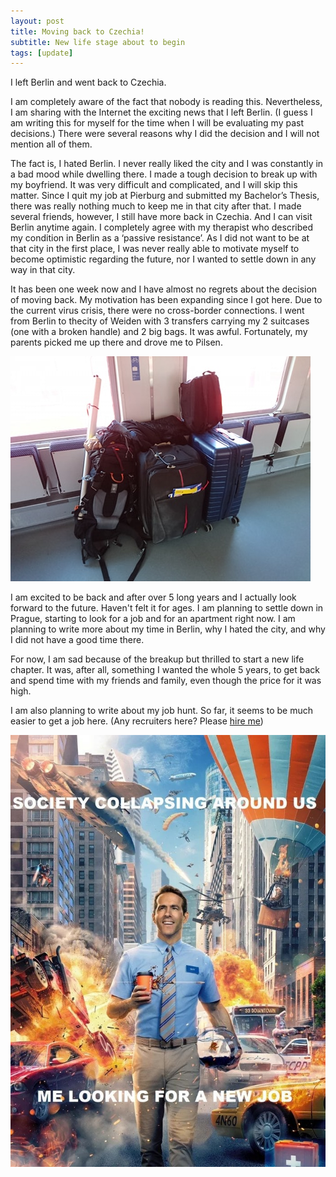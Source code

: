 ```yaml
---	
layout: post	
title: Moving back to Czechia!
subtitle: New life stage about to begin	
tags: [update]
---	
```

I left Berlin and went back to Czechia.

I am completely aware of the fact that nobody is reading this. Nevertheless, I am sharing with the Internet the exciting news that I left Berlin. (I guess I am writing this for myself for the time when I will be evaluating my past decisions.)
There were several reasons why I did the decision and I will not mention all of them.

The fact is, I hated Berlin. I never really liked the city and I was constantly in a bad mood while dwelling there.
I made a tough decision to break up with my boyfriend. It was very difficult and complicated, and I will skip this matter. Since I quit my job at Pierburg and submitted my Bachelor’s Thesis, there was really nothing much to keep me in that city after that. I made several friends, however, I still have more back in Czechia. And I can visit Berlin anytime again. I completely agree with my therapist who described my condition in Berlin as a ‘passive resistance’. As I did not want to be at that city in the first place, I was never really able to motivate myself to become optimistic regarding the future, nor I wanted to settle down in any way in that city.

It has been one week now and I have almost no regrets about the decision of moving back. My motivation has been expanding since I got here.
Due to the current virus crisis, there were no cross-border connections. I went from Berlin to thecity of Weiden with 3 transfers carrying my 2 suitcases (one with a broken handle) and 2 big bags. It was awful. Fortunately, my parents picked me up there and drove me to Pilsen.


![a picture](/assets/img/bags.jpg)

I am excited to be back and after over 5 long years and I actually look forward to the future. Haven't felt it for ages. I am planning to settle down in Prague, starting to look for a job and for an apartment right now. I am planning to write more about my time in Berlin, why I hated the city, and why I did not have a good time there.

For now, I am sad because of the breakup but thrilled to start a new life chapter. It was, after all, something I wanted the whole 5 years, to get back and spend time with my friends and family, even though the price for it was high.

I am also planning to write about my job hunt. So far, it seems to be much easier to get a job here. (Any recruiters here? Please [hire me](https://pulc.github.io/resume/))

![a picture](/assets/img/corona.jpg)
